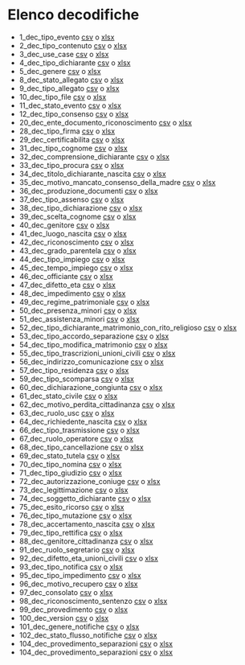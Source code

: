 # Elenco decodifiche

* 1_dec_tipo_evento [csv](1_dec_tipo_evento.csv) o [xlsx](1_dec_tipo_evento.xslx)
* 2_dec_tipo_contenuto [csv](2_dec_tipo_contenuto.csv) o [xlsx](2_dec_tipo_contenuto.xslx)
* 3_dec_use_case [csv](3_dec_use_case.csv) o [xlsx](3_dec_use_case.xslx)
* 4_dec_tipo_dichiarante [csv](4_dec_tipo_dichiarante.csv) o [xlsx](4_dec_tipo_dichiarante.xslx)
* 5_dec_genere [csv](5_dec_genere.csv) o [xlsx](5_dec_genere.xslx)
* 8_dec_stato_allegato [csv](8_dec_stato_allegato.csv) o [xlsx](8_dec_stato_allegato.xslx)
* 9_dec_tipo_allegato [csv](9_dec_tipo_allegato.csv) o [xlsx](9_dec_tipo_allegato.xslx)
* 10_dec_tipo_file [csv](10_dec_tipo_file.csv) o [xlsx](10_dec_tipo_file.xslx)
* 11_dec_stato_evento [csv](11_dec_stato_evento.csv) o [xlsx](11_dec_stato_evento.xslx)
* 12_dec_tipo_consenso [csv](12_dec_tipo_consenso.csv) o [xlsx](12_dec_tipo_consenso.xslx)
* 20_dec_ente_documento_riconoscimento [csv](20_dec_ente_documento_riconoscimento.csv) o [xlsx](20_dec_ente_documento_riconoscimento.xslx)
* 28_dec_tipo_firma [csv](28_dec_tipo_firma.csv) o [xlsx](28_dec_tipo_firma.xslx)
* 29_dec_certificabilita [csv](29_dec_certificabilita.csv) o [xlsx](29_dec_certificabilita.xslx)
* 31_dec_tipo_cognome [csv](31_dec_tipo_cognome.csv) o [xlsx](31_dec_tipo_cognome.xslx)
* 32_dec_comprensione_dichiarante [csv](32_dec_comprensione_dichiarante.csv) o [xlsx](32_dec_comprensione_dichiarante.xslx)
* 33_dec_tipo_procura [csv](33_dec_tipo_procura.csv) o [xlsx](33_dec_tipo_procura.xslx)
* 34_dec_titolo_dichiarante_nascita [csv](34_dec_titolo_dichiarante_nascita.csv) o [xlsx](34_dec_titolo_dichiarante_nascita.xslx)
* 35_dec_motivo_mancato_consenso_della_madre [csv](35_dec_motivo_mancato_consenso_della_madre.csv) o [xlsx](35_dec_motivo_mancato_consenso_della_madre.xslx)
* 36_dec_produzione_documenti [csv](36_dec_produzione_documenti.csv) o [xlsx](36_dec_produzione_documenti.xslx)
* 37_dec_tipo_assenso [csv](37_dec_tipo_assenso.csv) o [xlsx](37_dec_tipo_assenso.xslx)
* 38_dec_tipo_dichiarazione [csv](38_dec_tipo_dichiarazione.csv) o [xlsx](38_dec_tipo_dichiarazione.xslx)
* 39_dec_scelta_cognome [csv](39_dec_scelta_cognome.csv) o [xlsx](39_dec_scelta_cognome.xslx)
* 40_dec_genitore [csv](40_dec_genitore.csv) o [xlsx](40_dec_genitore.xslx)
* 41_dec_luogo_nascita [csv](41_dec_luogo_nascita.csv) o [xlsx](41_dec_luogo_nascita.xslx)
* 42_dec_riconoscimento [csv](42_dec_riconoscimento.csv) o [xlsx](42_dec_riconoscimento.xslx)
* 43_dec_grado_parentela [csv](43_dec_grado_parentela.csv) o [xlsx](43_dec_grado_parentela.xslx)
* 44_dec_tipo_impiego [csv](44_dec_tipo_impiego.csv) o [xlsx](44_dec_tipo_impiego.xslx)
* 45_dec_tempo_impiego [csv](45_dec_tempo_impiego.csv) o [xlsx](45_dec_tempo_impiego.xslx)
* 46_dec_officiante [csv](46_dec_officiante.csv) o [xlsx](46_dec_officiante.xslx)
* 47_dec_difetto_eta [csv](47_dec_difetto_eta.csv) o [xlsx](47_dec_difetto_eta.xslx)
* 48_dec_impedimento [csv](48_dec_impedimento.csv) o [xlsx](48_dec_impedimento.xslx)
* 49_dec_regime_patrimoniale [csv](49_dec_regime_patrimoniale.csv) o [xlsx](49_dec_regime_patrimoniale.xslx)
* 50_dec_presenza_minori [csv](50_dec_presenza_minori.csv) o [xlsx](50_dec_presenza_minori.xslx)
* 51_dec_assistenza_minori [csv](51_dec_assistenza_minori.csv) o [xlsx](51_dec_assistenza_minori.xslx)
* 52_dec_tipo_dichiarante_matrimonio_con_rito_religioso [csv](52_dec_tipo_dichiarante_matrimonio_con_rito_religioso.csv) o [xlsx](52_dec_tipo_dichiarante_matrimonio_con_rito_religioso.xslx)
* 53_dec_tipo_accordo_separazione [csv](53_dec_tipo_accordo_separazione.csv) o [xlsx](53_dec_tipo_accordo_separazione.xslx)
* 54_dec_tipo_modifica_matrimonio [csv](54_dec_tipo_modifica_matrimonio.csv) o [xlsx](54_dec_tipo_modifica_matrimonio.xslx)
* 55_dec_tipo_trascrizioni_unioni_civili [csv](55_dec_tipo_trascrizioni_unioni_civili.csv) o [xlsx](55_dec_tipo_trascrizioni_unioni_civili.xslx)
* 56_dec_indirizzo_comunicazione [csv](56_dec_indirizzo_comunicazione.csv) o [xlsx](56_dec_indirizzo_comunicazione.xslx)
* 57_dec_tipo_residenza [csv](57_dec_tipo_residenza.csv) o [xlsx](57_dec_tipo_residenza.xslx)
* 59_dec_tipo_scomparsa [csv](59_dec_tipo_scomparsa.csv) o [xlsx](59_dec_tipo_scomparsa.xslx)
* 60_dec_dichiarazione_congiunta [csv](60_dec_dichiarazione_congiunta.csv) o [xlsx](60_dec_dichiarazione_congiunta.xslx)
* 61_dec_stato_civile [csv](61_dec_stato_civile.csv) o [xlsx](61_dec_stato_civile.xslx)
* 62_dec_motivo_perdita_cittadinanza [csv](62_dec_motivo_perdita_cittadinanza.csv) o [xlsx](62_dec_motivo_perdita_cittadinanza.xslx)
* 63_dec_ruolo_usc [csv](63_dec_ruolo_usc.csv) o [xlsx](63_dec_ruolo_usc.xslx)
* 64_dec_richiedente_nascita [csv](64_dec_richiedente_nascita.csv) o [xlsx](64_dec_richiedente_nascita.xslx)
* 66_dec_tipo_trasmissione [csv](66_dec_tipo_trasmissione.csv) o [xlsx](66_dec_tipo_trasmissione.xslx)
* 67_dec_ruolo_operatore [csv](67_dec_ruolo_operatore.csv) o [xlsx](67_dec_ruolo_operatore.xslx)
* 68_dec_tipo_cancellazione [csv](68_dec_tipo_cancellazione.csv) o [xlsx](68_dec_tipo_cancellazione.xslx)
* 69_dec_stato_tutela [csv](69_dec_stato_tutela.csv) o [xlsx](69_dec_stato_tutela.xslx)
* 70_dec_tipo_nomina [csv](70_dec_tipo_nomina.csv) o [xlsx](70_dec_tipo_nomina.xslx)
* 71_dec_tipo_giudizio [csv](71_dec_tipo_giudizio.csv) o [xlsx](71_dec_tipo_giudizio.xslx)
* 72_dec_autorizzazione_coniuge [csv](72_dec_autorizzazione_coniuge.csv) o [xlsx](72_dec_autorizzazione_coniuge.xslx)
* 73_dec_legittimazione [csv](73_dec_legittimazione.csv) o [xlsx](73_dec_legittimazione.xslx)
* 74_dec_soggetto_dichiarante [csv](74_dec_soggetto_dichiarante.csv) o [xlsx](74_dec_soggetto_dichiarante.xslx)
* 75_dec_esito_ricorso [csv](75_dec_esito_ricorso.csv) o [xlsx](75_dec_esito_ricorso.xslx)
* 76_dec_tipo_mutazione [csv](76_dec_tipo_mutazione.csv) o [xlsx](76_dec_tipo_mutazione.xslx)
* 78_dec_accertamento_nascita [csv](78_dec_accertamento_nascita.csv) o [xlsx](78_dec_accertamento_nascita.xslx)
* 79_dec_tipo_rettifica [csv](79_dec_tipo_rettifica.csv) o [xlsx](79_dec_tipo_rettifica.xslx)
* 88_dec_genitore_cittadinanza [csv](88_dec_genitore_cittadinanza.csv) o [xlsx](88_dec_genitore_cittadinanza.xslx)
* 91_dec_ruolo_segretario [csv](91_dec_ruolo_segretario.csv) o [xlsx](91_dec_ruolo_segretario.xslx)
* 92_dec_difetto_eta_unioni_civili [csv](92_dec_difetto_eta_unioni_civili.csv) o [xlsx](92_dec_difetto_eta_unioni_civili.xslx)
* 93_dec_tipo_notifica [csv](93_dec_tipo_notifica.csv) o [xlsx](93_dec_tipo_notifica.xslx)
* 95_dec_tipo_impedimento [csv](95_dec_tipo_impedimento.csv) o [xlsx](95_dec_tipo_impedimento.xslx)
* 96_dec_motivo_recupero [csv](96_dec_motivo_recupero.csv) o [xlsx](96_dec_motivo_recupero.xslx)
* 97_dec_consolato [csv](97_dec_consolato.csv) o [xlsx](97_dec_consolato.xslx)
* 98_dec_riconoscimento_sentenzo [csv](98_dec_riconoscimento_sentenzo.csv) o [xlsx](98_dec_riconoscimento_sentenzo.xslx)
* 99_dec_provedimento [csv](99_dec_provedimento.csv) o [xlsx](99_dec_provedimento.xslx)
* 100_dec_version [csv](100_dec_version.csv) o [xlsx](100_dec_version.xslx)
* 101_dec_genere_notifiche [csv](101_dec_genere_notifiche.csv) o [xlsx](101_dec_genere_notifiche.xslx)
* 102_dec_stato_flusso_notifiche [csv](102_dec_stato_flusso_notifiche.csv) o [xlsx](102_dec_stato_flusso_notifiche.xslx)
* 104_dec_provedimento_separazioni [csv](103_dec_ricezione_atto.csv) o [xlsx](103_dec_ricezione_atto.xlsx)
* 104_dec_provedimento_separazioni [csv](104_dec_provedimento_separazioni.csv) o [xlsx](104_dec_provedimento_separazioni.xlsx)